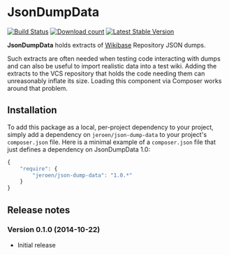 # JsonDumpData

[![Build Status](https://secure.travis-ci.org/JeroenDeDauw/JsonDumpData.png?branch=master)](http://travis-ci.org/JeroenDeDauw/JsonDumpData)
[![Download count](https://poser.pugx.org/jeroen/json-dump-data/d/total.png)](https://packagist.org/packages/jeroen/json-dump-data)
[![Latest Stable Version](https://poser.pugx.org/jeroen/json-dump-data/version.png)](https://packagist.org/packages/jeroen/json-dump-data)


**JsonDumpData** holds extracts of [Wikibase](http://wikiba.se/) Repository JSON dumps.
 
Such extracts are often needed when testing code interacting with dumps and can also
be useful to import realistic data into a test wiki. Adding the extracts to the VCS repository
that holds the code needing them can unreasonably inflate its size. Loading this component
via Composer works around that problem.


## Installation

To add this package as a local, per-project dependency to your project, simply add a
dependency on `jeroen/json-dump-data` to your project's `composer.json` file.
Here is a minimal example of a `composer.json` file that just defines a dependency on
JsonDumpData 1.0:

```js
{
    "require": {
        "jeroen/json-dump-data": "1.0.*"
    }
}
```

## Release notes

### Version 0.1.0 (2014-10-22)

* Initial release
